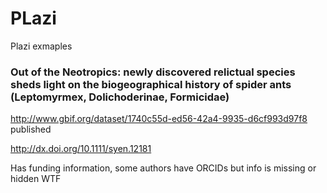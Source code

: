 # PLazi


Plazi exmaples

### Out of the Neotropics: newly discovered relictual species sheds light on the biogeographical history of spider ants (Leptomyrmex, Dolichoderinae, Formicidae)

http://www.gbif.org/dataset/1740c55d-ed56-42a4-9935-d6cf993d97f8 published 

http://dx.doi.org/10.1111/syen.12181

Has funding information, some authors have ORCIDs but info is missing or hidden WTF



